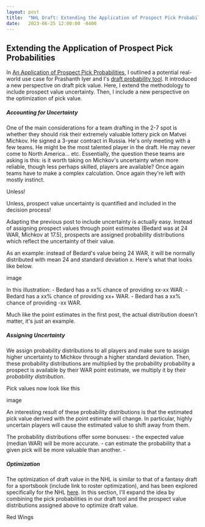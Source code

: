 ```yaml
---
layout: post
title:  "NHL Draft: Extending the Application of Prospect Pick Probabilities"
date:   2023-06-25 12:00:00 -0400
---
```

<head>
<!-- Google tag (gtag.js) -->
<script async src="https://www.googletagmanager.com/gtag/js?id=G-DGRHZS5DNM"></script>
<script>
  window.dataLayer = window.dataLayer || [];
  function gtag(){dataLayer.push(arguments);}
  gtag('js', new Date());

  gtag('config', 'G-DGRHZS5DNM');
</script>
</head>
<h2>Extending the Application of Prospect Pick Probabilities</h2>
<p>
In <a href="">An Application of Prospect Pick Probabilities</a>, I outlined a potential real-world use case for Prashanth Iyer and I's <a href="">draft probability tool</a>. It introduced a new perspective on draft pick value. Here, I extend the methodology to include prospect value uncertainty. Then, I include a new perspective on the optimization of pick value.
</p>
<p>
<h5>Accounting for Uncertainty</h5>
One of the main considerations for a team drafting in the 2-7 spot is whether they should risk their extremely valuable lottery pick on Matvei Michkov. He signed a 3-year contract in Russia. He's only meeting with a few teams. He might be the most talented player in the draft. He may never come to North America... etc. Essentially, the question these teams are asking is this: is it worth taking on Michkov's uncertainty when more reliable, though less perhaps skilled, players are available? Once again teams have to make a complex calculation. Once again they're left with mostly instinct.
</p>
<p>
Unless!
</p>
<p>
Unless, prospect value uncertainty is quantified and included in the decision process!
</p>
<p>
Adapting the previous post to include uncertainty is actually easy. Instead of assigning prospect values through point estimates (Bedard was at 24 WAR, Michkov at 17.5), prospects are assigned probability distributions which reflect the uncertainty of their value. 
</p>
<p>
As an example: instead of Bedard's value being 24 WAR, it will be normally distributed with mean 24 and standard deviation x. Here's what that looks like below.
</p>
image
<p>
In this illustration:
  - Bedard has a xx% chance of providing xx-xx WAR.
  - Bedard has a xx% chance of providing xx+ WAR.
  - Bedard has a xx% chance of providing -xx WAR.
</p>
<p>
Much like the point estimates in the first post, the actual distribution doesn't matter, it's just an example.
</p>
<p>
<h5>Assigning Uncertainty</h5>
We assign probability distributions to all players and make sure to assign higher uncertainty to Michkov through a higher standard deviation. Then, these probability distributions are multiplied by the probability  probability a prospect is available by their WAR point estimate, we multiply it by their <em>probability distribution</em>.
</p>
<p>
Pick values now look like this
</p>
image
<p>
An interesting result of these probability distributions is that the estimated pick value derived with the point estimate will change. In particular, highly uncertain players will cause the estimated value to shift away from them.
<p>
The probability distributions offer some bonuses:
  - the expected value (median WAR) will be more accurate.
  - can estimate the probability that a given pick will be more valuable than another.
  - 
</p>
<p>
<h5>Optimization</h5>
The optimization of draft value in the NHL is similar to that of a fantasy draft for a sportsbook (include link to roster optimization), and has been explored specifically for the NHL <a href="http://statsportsconsulting.com/main/wp-content/uploads/Nandakumar_PerfectDraft-1.pdf">here</a>. In this section, I'll expand the idea by combining the pick probabilities in our draft tool and the prospect value distributions assigned above to optimize draft value.
</p>
Red Wings
<p>
</p>
<p>
</p>
<p>
</p>
<p>
</p>
<p>
</p>
<p>
</p>
<p>
</p>